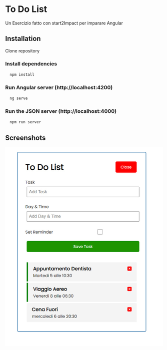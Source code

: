 
# To Do List

Un Esercizio fatto con start2Impact per imparare Angular

## Installation

Clone repository

<h3>Install dependencies</h3>

```bash
  npm install 
```

<h3>Run Angular server (http://localhost:4200)</h3>

```bash
  ng serve
```
<h3>Run the JSON server (http://localhost:4000)</h3>

```bash
  npm run server 
```    

## Screenshots

<p align="center">
  <img src="https://raw.githubusercontent.com/CiriLLeo/AngularToDoList/main/src/screenshot/photo_2024-07-24_10-26-16.jpg">
</p>
